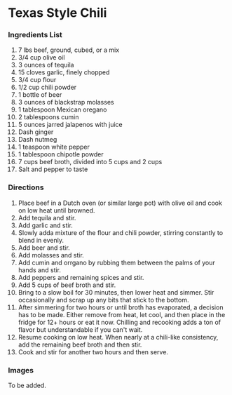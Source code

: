 # Texas Style Chili

### Ingredients List

1. 7 lbs beef, ground, cubed, or a mix
1. 3/4 cup olive oil
1. 3 ounces of tequila
1. 15 cloves garlic, finely chopped
1. 3/4 cup flour
1. 1/2 cup chili powder
1. 1 bottle of beer
1. 3 ounces of blackstrap molasses
1. 1 tablespoon Mexican oregano
1. 2 tablespoons cumin
1. 5 ounces jarred jalapenos with juice
1. Dash ginger
1. Dash nutmeg
1. 1 teaspoon white pepper
1. 1 tablespoon chipotle powder
1. 7 cups beef broth, divided into 5 cups and 2 cups
1. Salt and pepper to taste

### Directions

1. Place beef in a Dutch oven (or similar large pot) with olive oil and cook on low heat until browned.
1. Add tequila and stir.
1. Add garlic and stir.
1. Slowly adda mixture of the flour and chili powder, stirring constantly to blend in evenly.
1. Add beer and stir.
1. Add molasses and stir.
1. Add cumin and orrgano by rubbing them between the palms of your hands and stir.
1. Add peppers and remaining spices and stir.
1. Add 5 cups of beef broth and stir.
1. Bring to a slow boil for 30 minutes, then lower heat and simmer. Stir occasionally and scrap up any bits that stick to the bottom.
1. After simmering for two hours or until broth has evaporated, a decision has to be made. Either remove from heat, let cool, and then place in the fridge for 12+ hours or eat it now. Chilling and recooking adds a ton of flavor but understandable if you can't wait.
1. Resume cooking on low heat. When nearly at a chili-like consistency, add the remaining beef broth and then stir.
1. Cook and stir for another two hours and then serve.

### Images

To be added.

